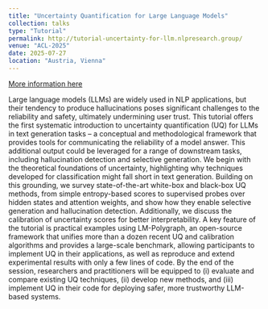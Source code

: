 ```yaml
---
title: "Uncertainty Quantification for Large Language Models"
collection: talks
type: "Tutorial"
permalink: http://tutorial-uncertainty-for-llm.nlpresearch.group/
venue: "ACL-2025"
date: 2025-07-27
location: "Austria, Vienna"
---
```


[More information here](https://aclanthology.org/2025.acl-tutorials.3/)

Large language models (LLMs) are widely used in NLP applications, but their tendency to produce hallucinations poses significant challenges to the reliability and safety, ultimately undermining user trust. This tutorial offers the first systematic introduction to uncertainty quantification (UQ) for LLMs in text generation tasks – a conceptual and methodological framework that provides tools for communicating the reliability of a model answer. This additional output could be leveraged for a range of downstream tasks, including hallucination detection and selective generation. We begin with the theoretical foundations of uncertainty, highlighting why techniques developed for classification might fall short in text generation. Building on this grounding, we survey state-of-the-art white-box and black-box UQ methods, from simple entropy-based scores to supervised probes over hidden states and attention weights, and show how they enable selective generation and hallucination detection. Additionally, we discuss the calibration of uncertainty scores for better interpretability. A key feature of the tutorial is practical examples using LM-Polygraph, an open-source framework that unifies more than a dozen recent UQ and calibration algorithms and provides a large-scale benchmark, allowing participants to implement UQ in their applications, as well as reproduce and extend experimental results with only a few lines of code. By the end of the session, researchers and practitioners will be equipped to (i) evaluate and compare existing UQ techniques, (ii) develop new methods, and (iii) implement UQ in their code for deploying safer, more trustworthy LLM-based systems.
